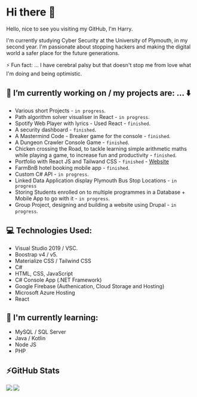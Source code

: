 # Hi there 👋

Hello, nice to see you visiting my GitHub, I'm Harry. 

I'm currently studying Cyber Security at the University of Plymouth, in my second year. I'm passionate about stopping hackers and making the digital world a safer place for the future generations.

⚡ Fun fact: ... I have cerebral palsy but that doesn't stop me from love what I'm doing and being optimistic.

## 🔭 I’m currently working on / my projects are: ... :arrow_down:

* Various short Projects - `in progress`.
* Path algorithm solver visualiser in React - `in progress`.
* Spotify Web Player with lyrics - Used React - `finished`.
* A security dashboard - `finished`.
* A Mastermind Code - Breaker game for the console - `finished`.
* A Dungeon Crawler Console Game - `finished`.
* Chicken crossing the Road, to tackle learning simple arithmetic maths while playing a game, to increase fun and productivity - `finished`.
* Portfolio with React JS and Tailwand CSS - `finished` - [Website](https://harryparker.co.uk)
* FarmBnB hotel booking mobile app - `finished`.
* Custom C# API - `in progress`.
* Linked Data Application display Plymouth Bus Stop Locations - `in progress`
* Storing Students enrolled on to multiple programmes in a Database + Mobile App to go with it - `in progress`.
* Group Project, designing and building a website using Drupal - `in progress`.

## 💻 Technologies Used:

* Visual Studio 2019 / VSC.
* Boostrap v4 / v5.
* Materialize CSS / Tailwind CSS
* C#
* HTML, CSS, JavaScript
* C# Console App (.NET Framework)
* Google Firebase (Authenication, Cloud Storage and Hosting)
* Microsoft Azure Hosting
* React

## 🌱 I'm currently learning:

* MySQL / SQL Server
* Java / Kotlin
* Node JS
* PHP

## ⚡GitHub Stats
<!-- Stats -->
<!-- Credit to https://github.com/anuraghazra/github-readme-stats -->
<div>
    <img align="left" src="https://github-readme-stats.vercel.app/api?username=Parker06&count_private=true&show_icons=true&theme=algolia " />
    <img align="left" src="https://github-readme-stats.vercel.app/api/top-langs/?username=Parker06&langs_count=5&theme=algolia " />
</div>





<!--
**harry-parker6/harry-parker6** is a ✨ _special_ ✨ repository because its `README.md` (this file) appears on your GitHub profile.

Here are some ideas to get you started:

- 🔭 I’m currently working on ...
- 🌱 I’m currently learning ...
- 👯 I’m looking to collaborate on ...
- 🤔 I’m looking for help with ...
- 💬 Ask me about ...
- 📫 How to reach me: ...
- 😄 Pronouns: ...
- ⚡ Fun fact: ...
-->
